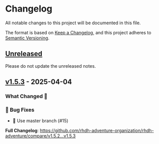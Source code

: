# Changelog

All notable changes to this project will be documented in this file.

The format is based on [Keep a Changelog](https://keepachangelog.com/en/1.1.0/),
and this project adheres to [Semantic Versioning](https://semver.org/spec/v2.0.0.html).

## [Unreleased](https://github.com/rhdh-adventure-organization/rhdh-adventure/compare/v1.5.3...HEAD)

Please do not update the unreleased notes.

<!-- Content should be placed here -->
## [v1.5.3](https://github.com/rhdh-adventure-organization/rhdh-adventure/compare/v1.4.2..HEAD...v1.5.3) - 2025-04-04

### What Changed 👀

### 🐛 Bug Fixes

* 🐛 Use master branch (#15)

**Full Changelog**: https://github.com/rhdh-adventure-organization/rhdh-adventure/compare/v1.5.2...v1.5.3
